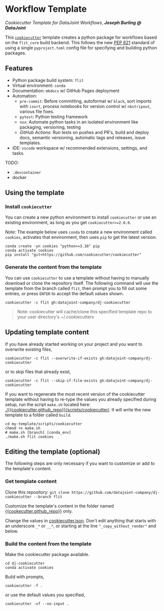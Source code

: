 <!--
conda activate base
mamba env remove -n cookies
mamba create -yn cookies "python>=3.10" pip ipykernel
conda activate cookies
pip install -U "git+https://github.com/cookiecutter/cookiecutter"
pip install -U --force-reinstall nox pre-commit black flake8 
mamba update -c defaults -y --all

find . -name "*.DS_Store" -type f -delete
find . -name ".ipynb_checkpoints" -type d -exec rm -rf {} +
find . -name "__pycache__" -type d -exec rm -rf {} +
-->

# Workflow Template

_Cookiecutter Template for DataJoint Workflows_, **_Joseph Burling @ DataJoint_**

This [`cookiecutter`](https://cookiecutter.readthedocs.io/en/2.0.2/) template creates a python package for workflows based on the `flit_core` build backend. This follows the new [PEP 621](https://www.python.org/dev/peps/pep-0621/) standard of using a single `pyproject.toml` config file for specifying and building python packages.

## Features

- Python package build system: `flit`
- Virtual environment: `conda`
- Documentation: `mkdocs` w/ GitHub Pages deployment
- Automation:
  - `pre-commit`: Before committing, autoformat w/ `black`, sort imports with `isort`, process notebooks for version control w/ `nbstripout`, various file fixes.
  - `pytest`: Python testing framework
  - `nox`: Automate python tasks in an isolated environment like packaging, versioning, testing
  - _GitHub Actions_: Run tests on pushes and PR's, build and deploy docs, semantic versioning, automatic tags and releases, issue templates.
- IDE: `vscode` workspace w/ recommended extensions, settings, and tasks.

TODO:

- `.devcontainer`
- docker

## Using the template

### Install `cookiecutter`

You can create a new python environment to install `cookiecutter` or use an existing environment, as long as you get `cookiecutter>=2.0.0`.

_Note:_ The example below uses `conda` to create a new environment called `cookies`, activates that environment, then uses `pip` to get the latest version.

```
conda create -yn cookies "python>=3.10" pip
conda activate cookies
pip install "git+https://github.com/cookiecutter/cookiecutter"
```

### Generate the content from the template

You can use `cookiecutter` to use a template without having to manually download or clone the repository itself. The following command will use the template from the branch called `flit`, then prompt you to fill out some entries, or press `ENTER` to accept the default values shown.

```
cookiecutter -c flit gh:datajoint-company/dj-cookiecutter
```

> Note: cookiecutter will cache/clone this specified template repo to your user directory's ~/.cookiecutters

## Updating template content 

If you have already started working on your project and you want to overwrite existing files, 

```
cookiecutter -c flit --overwrite-if-exists gh:datajoint-company/dj-cookiecutter
```

or to skip files that already exist, 

```
cookiecutter -c flit --skip-if-file-exists gh:datajoint-company/dj-cookiecutter
```

If you want to regenerate the most recent version of the cookiecutter template without having to re-type the values you already specified during setup, run the script `make.sh` located here: [./{{cookiecutter.github_repo}}/scripts/cookiecutter/](./{{cookiecutter.github_repo}}/scripts/cookiecutter/make.sh). It will write the new template to a folder called `build`. 

```
cd my-template/scripts/cookiecutter 
chmod +x make.sh 
# make.sh [branch] [conda_env]
./make.sh flit cookies
```

## Editing the template (optional)

The following steps are only necessary if you want to customize or add to the template's content.

### Get template content

Clone this repository: `git clone https://github.com/datajoint-company/dj-cookiecutter --branch flit`

Customize the template's content in the folder named [{{cookecutter.github_repo}}]({{cookiecutter.github_repo}}/README.md) only.

Change the values in [cookiecutter.json](cookiecutter.json). Don't edit anything that starts with an underscore `_*` or `__*`, or starting at the line `"_copy_without_render"` and below.

### Build the content from the template

Make the cookiecutter package available. 

```
cd dj-cookiecutter 
conda activate cookies
```

Build with prompts, 

```
cookiecutter -f .
```

or use the default values you specified, 

```
cookiecutter -vf --no-input .
```
